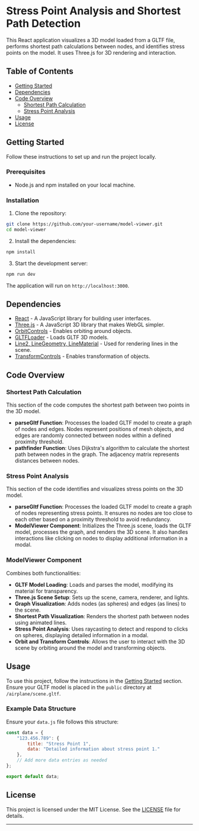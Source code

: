 # Stress Point Analysis and Shortest Path Detection

This React application visualizes a 3D model loaded from a GLTF file, performs shortest path calculations between nodes, and identifies stress points on the model. It uses Three.js for 3D rendering and interaction.

## Table of Contents

- [Getting Started](#getting-started)
- [Dependencies](#dependencies)
- [Code Overview](#code-overview)
  - [Shortest Path Calculation](#shortest-path-calculation)
  - [Stress Point Analysis](#stress-point-analysis)
- [Usage](#usage)
- [License](#license)

## Getting Started

Follow these instructions to set up and run the project locally.

### Prerequisites

- Node.js and npm installed on your local machine.

### Installation

1. Clone the repository:

```sh
git clone https://github.com/your-username/model-viewer.git
cd model-viewer
```

2. Install the dependencies:

```sh
npm install
```

3. Start the development server:

```sh
npm run dev
```

The application will run on `http://localhost:3000`.

## Dependencies

- [React](https://reactjs.org/) - A JavaScript library for building user interfaces.
- [Three.js](https://threejs.org/) - A JavaScript 3D library that makes WebGL simpler.
- [OrbitControls](https://threejs.org/docs/#examples/en/controls/OrbitControls) - Enables orbiting around objects.
- [GLTFLoader](https://threejs.org/docs/#examples/en/loaders/GLTFLoader) - Loads GLTF 3D models.
- [Line2, LineGeometry, LineMaterial](https://threejs.org/docs/#examples/en/lines/Line2) - Used for rendering lines in the scene.
- [TransformControls](https://threejs.org/docs/#examples/en/controls/TransformControls) - Enables transformation of objects.

## Code Overview

### Shortest Path Calculation

This section of the code computes the shortest path between two points in the 3D model.

- **parseGltf Function**: Processes the loaded GLTF model to create a graph of nodes and edges. Nodes represent positions of mesh objects, and edges are randomly connected between nodes within a defined proximity threshold.
- **pathfinder Function**: Uses Dijkstra's algorithm to calculate the shortest path between nodes in the graph. The adjacency matrix represents distances between nodes.

### Stress Point Analysis

This section of the code identifies and visualizes stress points on the 3D model.

- **parseGltf Function**: Processes the loaded GLTF model to create a graph of nodes representing stress points. It ensures no nodes are too close to each other based on a proximity threshold to avoid redundancy.
- **ModelViewer Component**: Initializes the Three.js scene, loads the GLTF model, processes the graph, and renders the 3D scene. It also handles interactions like clicking on nodes to display additional information in a modal.

### ModelViewer Component

Combines both functionalities:

- **GLTF Model Loading**: Loads and parses the model, modifying its material for transparency.
- **Three.js Scene Setup**: Sets up the scene, camera, renderer, and lights.
- **Graph Visualization**: Adds nodes (as spheres) and edges (as lines) to the scene.
- **Shortest Path Visualization**: Renders the shortest path between nodes using animated lines.
- **Stress Point Analysis**: Uses raycasting to detect and respond to clicks on spheres, displaying detailed information in a modal.
- **Orbit and Transform Controls**: Allows the user to interact with the 3D scene by orbiting around the model and transforming objects.

## Usage

To use this project, follow the instructions in the [Getting Started](#getting-started) section. Ensure your GLTF model is placed in the `public` directory at `/airplane/scene.gltf`.

### Example Data Structure

Ensure your `data.js` file follows this structure:

```javascript
const data = {
    "123.456.789": {
        title: "Stress Point 1",
        data: "Detailed information about stress point 1."
    },
    // Add more data entries as needed
};

export default data;
```

## License

This project is licensed under the MIT License. See the [LICENSE](LICENSE) file for details.


---
